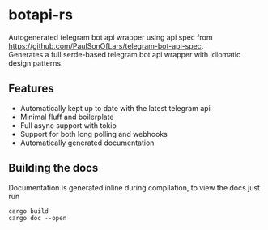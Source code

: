 # botapi-rs
Autogenerated telegram bot api wrapper using api spec from https://github.com/PaulSonOfLars/telegram-bot-api-spec.  
Generates a full serde-based telegram bot api wrapper with idiomatic design patterns. 

## Features
- Automatically kept up to date with the latest telegram api  
- Minimal fluff and boilerplate  
- Full async support with tokio  
- Support for both long polling and webhooks  
- Automatically generated documentation  


## Building the docs

Documentation is generated inline during compilation, to view the docs just run

```
cargo build
cargo doc --open
```
